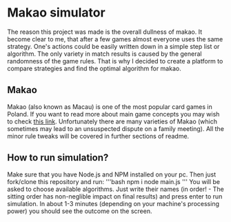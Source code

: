 # Makao simulator
The reason this project was made is the overall dullness of makao. It become clear to me, that after a few games almost everyone uses the same strategy. One's actions could be easily written down in a simple step list or algorithm. The only variety in match results is caused by the general randomness of the game rules. That is why I decided to create a platform to compare strategies and find the optimal algorithm for makao.

## Makao
Makao (also known as Macau) is one of the most popular card games in Poland. If you want to read more about main game concepts you may wish to check [this link](https://en.wikipedia.org/wiki/Macau_(card_game)). Unfortunately there are many varieties of Makao (which sometimes may lead to an unsuspected dispute on a family meeting). All the minor rule tweaks will be covered in further sections of readme.


## How to run simulation?
Make sure that you have Node.js and NPM installed on your pc. Then just fork/clone this repository and run:
'''bash
npm i
node main.js
'''
You will be asked to choose available algorithms. Just write their names (in order! - The sitting order has non-neglible impact on final results) and press enter to run simulation. In about 1-3 minutes (depending on your machine's processing power) you should see the outcome on the screen.

